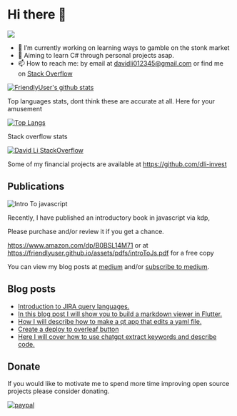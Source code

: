 # Hi there 👋
![](https://komarev.com/ghpvc/?username=FriendlyUser&color=blue)
<!--
**FriendlyUser/FriendlyUser** is a ✨ _special_ ✨ repository because its `README.md` (this file) appears on your GitHub profile.

Here are some ideas to get you started:
- 🌱 I’m currently learning ...
- 👯 I’m looking to collaborate on ...
- 🤔 I’m looking for help with ...
- 💬 Ask me about ...
- 📫 How to reach me: ...
- 😄 Pronouns: ...
- ⚡ Fun fact: ...
-->


- 🔭 I’m currently working on learning ways to gamble on the stonk market
- 🤔 Aiming to learn C# through personal projects asap.
- 📫 How to reach me: by email at davidli012345@gmail.com or find me on [Stack Overflow](https://stackoverflow.com/users/10226731/grandfleet)

[![FriendlyUser's github stats](https://github-readme-stats.vercel.app/api?username=FriendlyUser)](https://github.com/anuraghazra/github-readme-stats)


Top languages stats, dont think these are accurate at all. Here for your amusement


[![Top Langs](https://github-readme-stats.vercel.app/api/top-langs/?username=FriendlyUser&hide=Tex,html,Vue,Css,Jupyter%20Notebook,HLSL,Shell&langs_count=15&exclude_repo=BattleTD)](https://github.com/anuraghazra/github-readme-stats)


Stack overflow stats


[![David Li StackOverflow](https://github-readme-stackoverflow.vercel.app/?userID=10226731)](https://stackoverflow.com/users/10226731/grandfleet)

Some of my financial projects are available at https://github.com/dli-invest

## Publications
![Intro To javascript](https://m.media-amazon.com/images/I/51b3ChsILyL.jpg)

Recently, I have published an introductory book in javascript via kdp, 

Please purchase and/or review it if you get a chance.

https://www.amazon.com/dp/B0BSL14M71 or at https://friendlyuser.github.io/assets/pdfs/introToJs.pdf for a free copy

You can view my blog posts at [medium](https://davidli012345.medium.com/subscribe) and/or [subscribe to medium](https://medium.com/@davidli012345/membership).

## Blog posts
<!-- BLOG-POST-LIST:START -->
- [Introduction to JIRA query languages.](https://friendlyuser.github.io/posts/tech/scripting/intro_to_jql/)
- [In this blog post I will show you to build a markdown viewer in Flutter.](https://friendlyuser.github.io/posts/tech/flutter/chrome_extension_flutter/)
- [How I will describe how to make a qt app that edits a yaml file.](https://friendlyuser.github.io/posts/tech/python/qt_app/)
- [Create a deploy to overleaf button](https://friendlyuser.github.io/posts/tech/js/deploy_to_overleaf_button/)
- [Here I will cover how to use chatgpt extract keywords and describe code.](https://friendlyuser.github.io/posts/tech/python/chatgpt_extract_description_and_keywords/)
<!-- BLOG-POST-LIST:END -->

## Donate
If you would like to motivate me to spend more time improving open source projects please consider donating.

[![paypal](https://www.paypalobjects.com/en_US/i/btn/btn_donateCC_LG.gif)](https://www.paypal.com/cgi-bin/webscr?cmd=_donations&business=Z6M6Y83D3URSU&item_name=Motivating+me+to+continue+to+produce+open+source+projects&currency_code=CAD)
